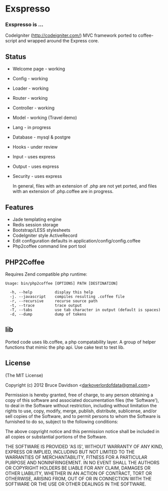 # Exspresso


### Exspresso is ...

  CodeIgniter (<http://codeigniter.com/>) MVC framework ported to coffee-script and wrapped around the Express core.


## Status


* Welcome page - working
* Config - working
* Loader - working
* Router - working
* Controller - working
* Model - working (Travel demo)
* Lang - in progress
* Database - mysql & postgre
* Hooks - under review
* Input - uses express
* Output - uses express
* Security - uses express

  In general, files with an extension of .php are not yet ported, and files with an extension of .php.coffee are in progress.

## Features

* Jade templating engine
* Redis session storage
* Bootstrap/LESS stylesheets
* CodeIgniter style ActiveRecord
* Edit configuration defaults in application/config/config.coffee
* Php2coffee command line port tool


## PHP2Coffee

  Requires Zend compatible php runtime:

    Usage: bin/php2coffee [OPTIONS] PATH [DESTINATION]

      -h, --help          display this help
      -j. --javascript    compiles resulting .coffee file
      -r, --recursive     recurse source path
      -t, --trace         trace output
      -T, --tabs          use tab character in output (default is spaces)
      -d, --dump          dump of tokens


## lib

  Ported code uses lib.coffee, a php compatability layer.
  A group of helper functions that mimic the php api.
  Use cake test to test lib.






## License

(The MIT License)

Copyright (c) 2012 Bruce Davidson &lt;darkoverlordofdata@gmail.com&gt;

Permission is hereby granted, free of charge, to any person obtaining
a copy of this software and associated documentation files (the
'Software'), to deal in the Software without restriction, including
without limitation the rights to use, copy, modify, merge, publish,
distribute, sublicense, and/or sell copies of the Software, and to
permit persons to whom the Software is furnished to do so, subject to
the following conditions:

The above copyright notice and this permission notice shall be
included in all copies or substantial portions of the Software.

THE SOFTWARE IS PROVIDED 'AS IS', WITHOUT WARRANTY OF ANY KIND,
EXPRESS OR IMPLIED, INCLUDING BUT NOT LIMITED TO THE WARRANTIES OF
MERCHANTABILITY, FITNESS FOR A PARTICULAR PURPOSE AND NONINFRINGEMENT.
IN NO EVENT SHALL THE AUTHORS OR COPYRIGHT HOLDERS BE LIABLE FOR ANY
CLAIM, DAMAGES OR OTHER LIABILITY, WHETHER IN AN ACTION OF CONTRACT,
TORT OR OTHERWISE, ARISING FROM, OUT OF OR IN CONNECTION WITH THE
SOFTWARE OR THE USE OR OTHER DEALINGS IN THE SOFTWARE.
